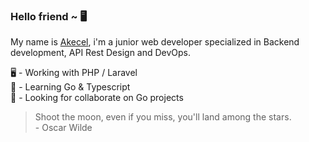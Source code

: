 ### Hello friend ~ 🖥

My name is [Akecel](https://www.github.com/akecel), i'm a junior web developer specialized in Backend development, API Rest Design and DevOps.

🖥 - Working with PHP / Laravel  
🌱 - Learning Go & Typescript   
🧐 - Looking for collaborate on Go projects 

> Shoot the moon, even if you miss, you'll land among the stars.
> <br> - Oscar Wilde
